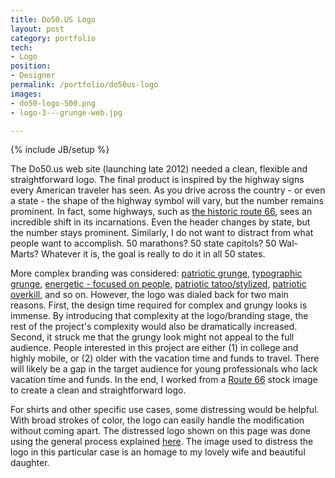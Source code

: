 ```yaml
---
title: Do50.US Logo
layout: post
category: portfolio
tech:
- Logo
position:
- Designer
permalink: /portfolio/do50us-logo
images:
- do50-logo-500.png
- logo-3---grunge-web.jpg

---
```

{% include JB/setup %}
<div id="node-224" class="node node-portfolio node-promoted">
  <div class="content clearfix">
    <div class="field field-name-body field-type-text-with-summary field-label-hidden"><div class="field-items"><div class="field-item even"><p>The Do50.us web site (launching late 2012) needed a clean, flexible and straightforward logo. The final product is inspired by the highway signs every American traveler has seen. As you drive across the country - or even a state - the shape of the highway symbol will vary, but the number remains prominent. In fact, some highways, such as <a href="https://www.google.com/search?q=route+66+sign&amp;hl=en&amp;prmd=imvns&amp;tbm=isch&amp;tbo=u&amp;source=univ&amp;sa=X&amp;ei=KjhRUNe-G8Hp0QGIzoCABw&amp;ved=0CFEQsAQ&amp;biw=1517&amp;bih=714#q=route+66+sign&amp;hl=en&amp;tbm=isch&amp;prmd=imvns&amp;source=lnt&amp;tbs=isz:l&amp;sa=X&amp;ei=RDhRULrvN-Th0QGVpoGgAQ&amp;ved=0CCkQpwUoAQ&amp;bav=on.2,or.r_gc.r_pw.r_cp.r_qf.&amp;fp=2af8b28fd1d0dc58&amp;biw=1517&amp;bih=714">the historic route 66</a>, sees an incredible shift in its incarnations. Even the header changes by state, but the number stays prominent. Similarly, I do not want to distract from what people want to accomplish. 50 marathons? 50 state capitols? 50 Wal-Marts? Whatever it is, the goal is really to do it in all 50 states.</p>
<!--break-->
<p>More complex branding was considered: <a href="http://www.vectorstock.com/royalty-free-vector/american-grunge-shield-vector-10873">patriotic grunge</a>, <a href="http://www.youthedesigner.com/2008/09/02/grunge-type-photoshop-tutorial/">typographic grunge</a>, <a href="http://www.vectorstock.com/royalty-free-vector/independence-day-party-3005-vector-932839">energetic - focused on people</a>, <a href="http://www.vectorstock.com/royalty-free-vector/american-flag-banner-vector-51612">patriotic tatoo/stylized</a>, <a href="http://www.vectorstock.com/royalty-free-vector/banner-vector-73718">patriotic overkill</a>, and so on. However, the logo was dialed back for two main reasons. First, the design time required for complex and grungy looks is immense. By introducing that complexity at the logo/branding stage, the rest of the project's complexity would also be dramatically increased. Second, it struck me that the grungy look might not appeal to the full audience. People interested in this project are either (1) in college and highly mobile, or (2) older with the vacation time and funds to travel. There will likely be a gap in the target audience for young professionals who lack vacation time and funds. In the end, I worked from a <a href="http://www.vectorstock.com/royalty-free-vector/route-66-road-sign-vector-735426">Route 66</a> stock image to create a clean and straightforward logo.</p>
<p>For shirts and other specific use cases, some distressing would be helpful. With broad strokes of color, the logo can easily handle the modification without coming apart. The distressed logo shown on this page was done using the general process explained <a href="http://www.squidoo.com/how-to-make-an-image-design-distressed-worn-vintage-effect-photoshop-elements-tutorial">here</a>. The image used to distress the logo in this particular case is an homage to my lovely wife and beautiful daughter.</p>
</div></div></div>  </div>
</div>
